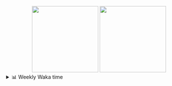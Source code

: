<div align="center">
  <img height="180em" src="https://github-readme-stats-delta-three-96.vercel.app/api?username=Aucannot&theme=tokyonight&count_private=true&show_icons=true&include_all_commits=true&custom_title=GitHub_Stats"/>
  <img height="180em" src="https://github-readme-stats-delta-three-96.vercel.app/api/top-langs/?username=Aucannot&theme=tokyonight&layout=compact&hide=CMake,Makefile"/>
</div>

<details>
  <summary>📊 Weekly Waka time</summary>
  
  <!--START_SECTION:waka-->

```txt
Python       19 hrs 30 mins  █████████████████████▓░░░   86.06 %
C++          1 hr 25 mins    █▓░░░░░░░░░░░░░░░░░░░░░░░   06.30 %
Cuda         1 hr 1 min      █░░░░░░░░░░░░░░░░░░░░░░░░   04.51 %
C            19 mins         ▒░░░░░░░░░░░░░░░░░░░░░░░░   01.44 %
YAML         9 mins          ▒░░░░░░░░░░░░░░░░░░░░░░░░   00.67 %
```

<!--END_SECTION:waka-->
